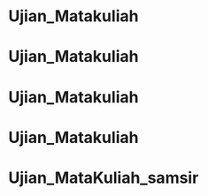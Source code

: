 # Ujian_Matakuliah
# Ujian_Matakuliah
# Ujian_Matakuliah
# Ujian_Matakuliah
# Ujian_MataKuliah_samsir
